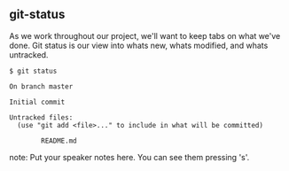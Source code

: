 ##  git-status

As we work throughout our project, we'll want to keep tabs on what we've done. Git status is our view into whats new, whats modified, and whats untracked.


    $ git status

    On branch master

    Initial commit

    Untracked files:
      (use "git add <file>..." to include in what will be committed)

            README.md

note:
    Put your speaker notes here.
    You can see them pressing 's'.

